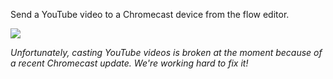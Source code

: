 Send a YouTube video to a Chromecast device from the flow editor.

![](http://i.imgur.com/HI3XMUV.png)

*Unfortunately, casting YouTube videos is broken at the moment because of a recent Chromecast update. We're working hard to fix it!*
